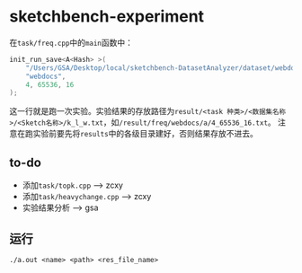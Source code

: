 # sketchbench-experiment

在`task/freq.cpp`中的`main`函数中：

```cpp
init_run_save<A<Hash> >(
    "/Users/GSA/Desktop/local/sketchbench-DatasetAnalyzer/dataset/webdocs00.dat",
    "webdocs",
    4, 65536, 16
);
```

这一行就是跑一次实验。实验结果的存放路径为`result/<task 种类>/<数据集名称>/<Sketch名称>/k_l_w.txt`，如`/result/freq/webdocs/a/4_65536_16.txt`。
注意在跑实验前要先将`results`中的各级目录建好，否则结果存放不进去。

## to-do

* 添加`task/topk.cpp`  --> zcxy
* 添加`task/heavychange.cpp`  --> zcxy
* 实验结果分析  --> gsa

## 运行

```
./a.out <name> <path> <res_file_name>
```